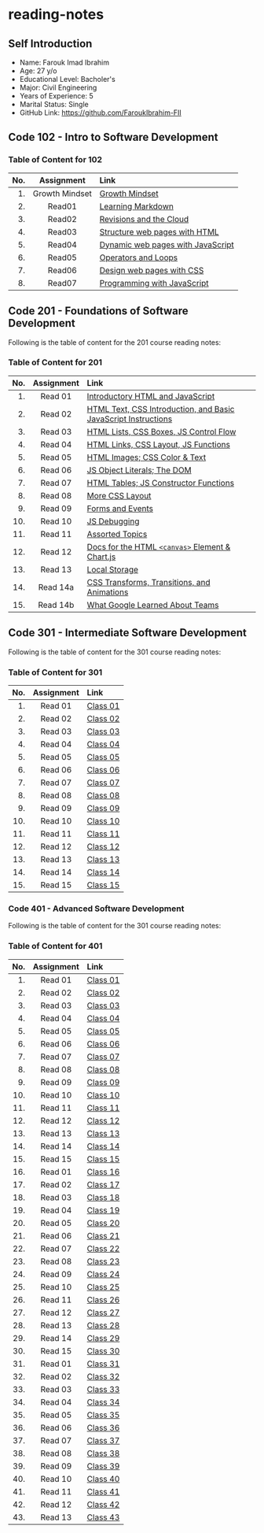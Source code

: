 # reading-notes

## Self Introduction

* Name: Farouk Imad Ibrahim
* Age: 27 y/o
* Educational Level: Bacholer's
* Major: Civil Engineering
* Years of Experience: 5
* Marital Status: Single
* GitHub Link: <https://github.com/FaroukIbrahim-FII>

## Code 102 - Intro to Software Development

### Table of Content for 102

|No.|Assignment|Link|
|--:|:------:|:-----|
|1.| Growth Mindset |[Growth Mindset](https://faroukibrahim-fii.github.io/reading-notes/Growth)|
|2.| Read01 | [Learning Markdown](https://faroukibrahim-fii.github.io/reading-notes/102/Read01)|
|3.| Read02 | [Revisions and the Cloud](https://faroukibrahim-fii.github.io/reading-notes/102/Read02)
|4.|Read03 | [Structure web pages with HTML](https://faroukibrahim-fii.github.io/reading-notes/102/Read03)
|5.| Read04 | [Dynamic web pages with JavaScript](https://faroukibrahim-fii.github.io/reading-notes/102/Read04)
|6.| Read05 | [Operators and Loops](https://faroukibrahim-fii.github.io/reading-notes/102/Read05)
|7.| Read06 | [Design web pages with CSS](https://faroukibrahim-fii.github.io/reading-notes/102/Read06)|
|8.|Read07 | [Programming with JavaScript](https://faroukibrahim-fii.github.io/reading-notes/102/Read07)

## Code 201 - Foundations of Software Development

Following is the table of content for the 201 course reading notes:

### Table of Content for 201

|No.|Assignment|Link|
|--:|:------:|:-----|
|1.| Read 01 |[Introductory HTML and JavaScript](https://faroukibrahim-fii.github.io/reading-notes/201/Class-01)|
|2.| Read 02 |[HTML Text, CSS Introduction, and Basic JavaScript Instructions](https://faroukibrahim-fii.github.io/reading-notes/201/Class-02)|
|3.| Read 03 |[HTML Lists, CSS Boxes, JS Control Flow](https://faroukibrahim-fii.github.io/reading-notes/201/Class-03)|
|4.| Read 04 |[HTML Links, CSS Layout, JS Functions](https://faroukibrahim-fii.github.io/reading-notes/201/Class-04)|
|5.| Read 05 |[HTML Images; CSS Color & Text](https://faroukibrahim-fii.github.io/reading-notes/201/Class-05)|
|6.| Read 06 |[JS Object Literals; The DOM](https://faroukibrahim-fii.github.io/reading-notes/201/Class-06)|
|7.| Read 07 |[HTML Tables; JS Constructor Functions](https://faroukibrahim-fii.github.io/reading-notes/201/Class-07)|
|8.| Read 08 |[More CSS Layout](https://faroukibrahim-fii.github.io/reading-notes/201/Class-08)|
|9.| Read 09 |[Forms and Events](https://faroukibrahim-fii.github.io/reading-notes/201/Class-09)|
|10.| Read 10 |[JS Debugging](https://faroukibrahim-fii.github.io/reading-notes/201/Class-10)|
|11.| Read 11 |[Assorted Topics](https://faroukibrahim-fii.github.io/reading-notes/201/Class-11)|
|12.| Read 12 |[Docs for the HTML `<canvas>` Element & Chart.js](https://faroukibrahim-fii.github.io/reading-notes/201/Class-12)|
|13.| Read 13 |[Local Storage](https://faroukibrahim-fii.github.io/reading-notes/201/Class-13)|
|14.| Read 14a |[CSS Transforms, Transitions, and Animations](https://faroukibrahim-fii.github.io/reading-notes/201/Class-14a)|
|15.| Read 14b |[What Google Learned About Teams](https://faroukibrahim-fii.github.io/reading-notes/201/Class-14b)|

## Code 301 - Intermediate Software Development

Following is the table of content for the 301 course reading notes:

### Table of Content for 301

|No.|Assignment|Link|
|--:|:------:|:-----|
|1.| Read 01 |[Class 01](https://faroukibrahim-fii.github.io/reading-notes/301/class01)|
|2.| Read 02 |[Class 02](https://faroukibrahim-fii.github.io/reading-notes/301/class02)|
|3.| Read 03 |[Class 03](https://faroukibrahim-fii.github.io/reading-notes/301/class03)|
|4.| Read 04 |[Class 04](https://faroukibrahim-fii.github.io/reading-notes/301/class04)|
|5.| Read 05 |[Class 05](https://faroukibrahim-fii.github.io/reading-notes/301/class05)|
|6.| Read 06 |[Class 06](https://faroukibrahim-fii.github.io/reading-notes/301/class06)|
|7.| Read 07 |[Class 07](https://faroukibrahim-fii.github.io/reading-notes/301/class07)|
|8.| Read 08 |[Class 08](https://faroukibrahim-fii.github.io/reading-notes/301/class08)|
|9.| Read 09 |[Class 09](https://faroukibrahim-fii.github.io/reading-notes/301/class09)|
|10.| Read 10 |[Class 10](https://faroukibrahim-fii.github.io/reading-notes/301/class10)|
|11.| Read 11 |[Class 11](https://faroukibrahim-fii.github.io/reading-notes/301/class11)|
|12.| Read 12 |[Class 12](https://faroukibrahim-fii.github.io/reading-notes/301/class12)|
|13.| Read 13 |[Class 13](https://faroukibrahim-fii.github.io/reading-notes/301/class13)|
|14.| Read 14 |[Class 14](https://faroukibrahim-fii.github.io/reading-notes/301/class14)|
|15.| Read 15 |[Class 15](https://faroukibrahim-fii.github.io/reading-notes/301/class15)|

### Code 401 - Advanced Software Development

Following is the table of content for the 301 course reading notes:

### Table of Content for 401

|No.|Assignment|Link|
|--:|:------:|:-----|
|1.| Read 01 |[Class 01](https://faroukibrahim-fii.github.io/reading-notes/401/Read01)|
|2.| Read 02 |[Class 02](https://faroukibrahim-fii.github.io/reading-notes/401/Read02)|
|3.| Read 03 |[Class 03](https://faroukibrahim-fii.github.io/reading-notes/401/Read03)|
|4.| Read 04 |[Class 04](https://faroukibrahim-fii.github.io/reading-notes/401/Read04)|
|5.| Read 05 |[Class 05](https://faroukibrahim-fii.github.io/reading-notes/401/Read05)|
|6.| Read 06 |[Class 06](https://faroukibrahim-fii.github.io/reading-notes/401/Read06)|
|7.| Read 07 |[Class 07](https://faroukibrahim-fii.github.io/reading-notes/401/Read07)|
|8.| Read 08 |[Class 08](https://faroukibrahim-fii.github.io/reading-notes/401/Read08)|
|9.| Read 09 |[Class 09](https://faroukibrahim-fii.github.io/reading-notes/401/Read09)|
|10.| Read 10 |[Class 10](https://faroukibrahim-fii.github.io/reading-notes/401/Read10)|
|11.| Read 11 |[Class 11](https://faroukibrahim-fii.github.io/reading-notes/401/Read11)|
|12.| Read 12 |[Class 12](https://faroukibrahim-fii.github.io/reading-notes/401/Read12)|
|13.| Read 13 |[Class 13](https://faroukibrahim-fii.github.io/reading-notes/401/Read13)|
|14.| Read 14 |[Class 14](https://faroukibrahim-fii.github.io/reading-notes/401/Read14)|
|15.| Read 15 |[Class 15](https://faroukibrahim-fii.github.io/reading-notes/401/Read15)|
|16.| Read 01 |[Class 16](https://faroukibrahim-fii.github.io/reading-notes/401/Read16)|
|17.| Read 02 |[Class 17](https://faroukibrahim-fii.github.io/reading-notes/401/Read17)|
|18.| Read 03 |[Class 18](https://faroukibrahim-fii.github.io/reading-notes/401/Read18)|
|19.| Read 04 |[Class 19](https://faroukibrahim-fii.github.io/reading-notes/401/Read19)|
|20.| Read 05 |[Class 20](https://faroukibrahim-fii.github.io/reading-notes/401/Read20)|
|21.| Read 06 |[Class 21](https://faroukibrahim-fii.github.io/reading-notes/401/Read21)|
|22.| Read 07 |[Class 22](https://faroukibrahim-fii.github.io/reading-notes/401/Read22)|
|23.| Read 08 |[Class 23](https://faroukibrahim-fii.github.io/reading-notes/401/Read23)|
|24.| Read 09 |[Class 24](https://faroukibrahim-fii.github.io/reading-notes/401/Read24)|
|25.| Read 10 |[Class 25](https://faroukibrahim-fii.github.io/reading-notes/401/Read25)|
|26.| Read 11 |[Class 26](https://faroukibrahim-fii.github.io/reading-notes/401/Read26)|
|27.| Read 12 |[Class 27](https://faroukibrahim-fii.github.io/reading-notes/401/Read27)|
|28.| Read 13 |[Class 28](https://faroukibrahim-fii.github.io/reading-notes/401/Read28)|
|29.| Read 14 |[Class 29](https://faroukibrahim-fii.github.io/reading-notes/401/Read29)|
|30.| Read 15 |[Class 30](https://faroukibrahim-fii.github.io/reading-notes/401/Read30)|
|31.| Read 01 |[Class 31](https://faroukibrahim-fii.github.io/reading-notes/401/Read31)|
|32.| Read 02 |[Class 32](https://faroukibrahim-fii.github.io/reading-notes/401/Read32)|
|33.| Read 03 |[Class 33](https://faroukibrahim-fii.github.io/reading-notes/401/Read33)|
|34.| Read 04 |[Class 34](https://faroukibrahim-fii.github.io/reading-notes/401/Read34)|
|35.| Read 05 |[Class 35](https://faroukibrahim-fii.github.io/reading-notes/401/Read35)|
|36.| Read 06 |[Class 36](https://faroukibrahim-fii.github.io/reading-notes/401/Read36)|
|37.| Read 07 |[Class 37](https://faroukibrahim-fii.github.io/reading-notes/401/Read37)|
|38.| Read 08 |[Class 38](https://faroukibrahim-fii.github.io/reading-notes/401/Read38)|
|39.| Read 09 |[Class 39](https://faroukibrahim-fii.github.io/reading-notes/401/Read39)|
|40.| Read 10 |[Class 40](https://faroukibrahim-fii.github.io/reading-notes/401/Read40)|
|41.| Read 11 |[Class 41](https://faroukibrahim-fii.github.io/reading-notes/401/Read41)|
|42.| Read 12 |[Class 42](https://faroukibrahim-fii.github.io/reading-notes/401/Read42)|
|43.| Read 13 |[Class 43](https://faroukibrahim-fii.github.io/reading-notes/401/Read43)|
